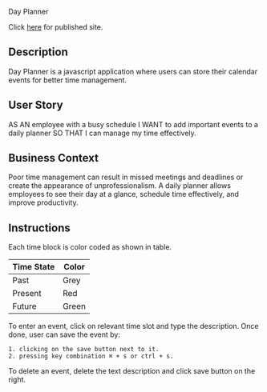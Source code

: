 Day Planner

Click [here](https://cynwong.github.io/MonashBootcampWeek5/) for published site. 


## Description

Day Planner is a javascript application where users can store their calendar events for better time management.

## User Story

AS AN employee with a busy schedule
I WANT to add important events to a daily planner
SO THAT I can manage my time effectively.

## Business Context

Poor time management can result in missed meetings and deadlines or create the appearance of unprofessionalism. A daily planner allows employees to see their day at a glance, schedule time effectively, and improve productivity.

## Instructions

Each time block is color coded as shown in table.

Time State | Color
---| ---
Past | Grey
Present | Red
Future | Green

To enter an event, click on relevant time slot and type the description. Once done, user can save the event by:

    1. clicking on the save button next to it.
    2. pressing key combination ⌘ + s or ctrl + s.

To delete an event, delete the text description and click save button on the right.
